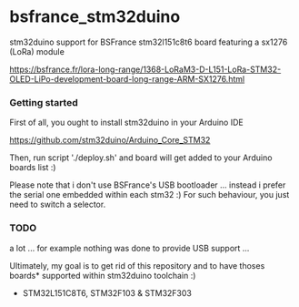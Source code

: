 # bsfrance_stm32duino
stm32duino support for BSFrance stm32l151c8t6 board featuring a sx1276 (LoRa) module

https://bsfrance.fr/lora-long-range/1368-LoRaM3-D-L151-LoRa-STM32-OLED-LiPo-development-board-long-range-ARM-SX1276.html

### Getting started
First of all, you ought to install stm32duino in your Arduino IDE

https://github.com/stm32duino/Arduino_Core_STM32

Then, run script './deploy.sh' and board will get added to your Arduino boards list :)

Please note that i don't use BSFrance's USB bootloader ... instead i prefer the serial one embedded within each stm32 :)
For such behaviour, you just need to switch a selector.

### TODO
a lot ... for example nothing was done to provide USB support ...

Ultimately, my goal is to get rid of this repository and to have thoses boards* supported within stm32duino toolchain :)

* STM32L151C8T6, STM32F103 & STM32F303
